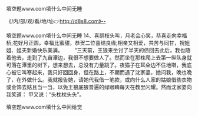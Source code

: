 填空题www.com填什么中间无睡

《/内/部/观/看/地/址👉http://d8s8.com》--

填空题www.com填什么中间无睡	14、喜鹊枝头叫，月老会心笑，恭喜走向幸福桥;花好月正圆，幸福比蜜甜，恭贺二位喜结良缘;相亲又相爱，共苦与同甘，祝姐姐、姐夫新婚快乐美满。
　　“三天前，王狼来坐讨了半天的债回去此后，我也随着他去，走到了九亩潭边，我很不想要做人了。然而坐在那株爬上去第一纵队身就可落在潭里的树下，想来想去，总没有力量跳了。夜猫子在耳朵边不住地啭，我底心被它叫寒起来，我只好回回身，但在路上，不期而遇了沈家婆，她问我，晚也晚了，在外做什么。我就报告她，请她代我借一笔款，或向什么人家的姑娘借些衣物或金饰去姑且当一当，以免王狼底狼普遍的绿眼睛每天在教里闪耀。然而沈家婆向我笑道：
甲又说：“头枕枕头头”。





填空题www.com填什么中间给觉
